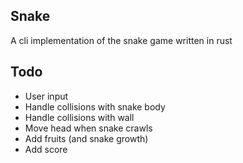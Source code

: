 Snake
-----

A cli implementation of the snake game written in rust

Todo
----

- User input
- Handle collisions with snake body
- Handle collisions with wall
- Move head when snake crawls
- Add fruits (and snake growth)
- Add score
